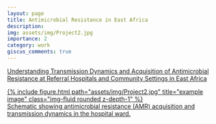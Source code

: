 ```yaml
---
layout: page
title: Antimicrobial Resistance in East Africa
description: 
img: assets/img/Project2.jpg
importance: 2
category: work
giscus_comments: true
---
```

<a href="https://gcgh.grandchallenges.org/grant/understanding-transmission-dynamics-and-acquisition-antimicrobial-resistance-referral">Understanding Transmission Dynamics and Acquisition of Antimicrobial Resistance at Referral Hospitals and Community Settings in East Africa

<div class="row">
    <div class="col-sm mt-3 mt-md-0">
        {% include figure.html path="assets/img/Project2.jpg" title="example image" class="img-fluid rounded z-depth-1" %}
    </div>
</div>
<div class="caption">
    Schematic showing antimicrobial resistance (AMR) acquisition and transmission dynamics in the hospital ward.
</div>

<!-- Giscus Integration -->
<div id="comments">
    <script src="https://giscus.app/client.js"
        data-strict="0"
        data-reactions-enabled="1"
        data-emit-metadata="0"
        data-input-position="bottom"
        data-theme="light"
        data-lang="en"
        crossorigin="anonymous"
        async>
    </script>
</div>
